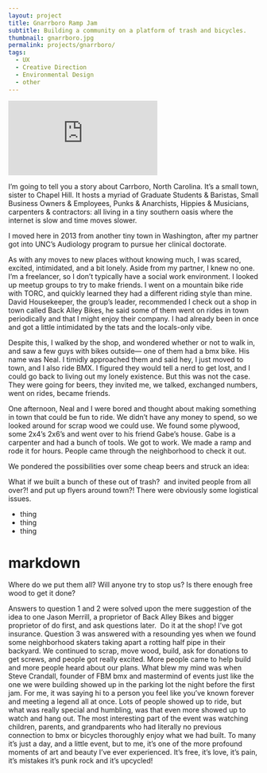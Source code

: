 ```yaml
---
layout: project
title: Gnarrboro Ramp Jam
subtitle: Building a community on a platform of trash and bicycles.
thumbnail: gnarrboro.jpg
permalink: projects/gnarrboro/
tags:
  - UX
  - Creative Direction
  - Environmental Design
  - other
---
```



<div class="embed ratio-16-9 max-width-l float-center">
  <iframe src="https://player.vimeo.com/video/130455113?color=ffffff&title=0&byline=0&portrait=0"  frameborder="0" webkitallowfullscreen mozallowfullscreen allowfullscreen></iframe>
</div>


I’m going to tell you a story about Carrboro, North Carolina. It’s a small town, sister to Chapel Hill. It hosts a myriad of Graduate Students & Baristas, Small Business Owners & Employees, Punks & Anarchists, Hippies & Musicians, carpenters & contractors: all living in a tiny southern oasis where the internet is slow and time moves slower.

I moved here in 2013 from another tiny town in Washington, after my partner got into UNC’s Audiology program to pursue her clinical doctorate. 

As with any moves to new places without knowing much, I was scared, excited, intimidated, and a bit lonely. Aside from my partner, I knew no one. I’m a freelancer, so I don’t typically have a social work environment. I looked up meetup groups to try to make friends. I went on a mountain bike ride with TORC, and quickly learned they had a different riding style than mine. David Housekeeper, the group’s leader, recommended I check out a shop in town called Back Alley Bikes, he said some of them went on rides in town periodically and that I might enjoy their company. I had already been in once and got a little intimidated by the tats and the locals-only vibe.


Despite this, I walked by the shop, and wondered whether or not to walk in, and saw a few guys with bikes outside— one of them had a bmx bike. His name was Neal. I timidly approached them and said hey, I just moved to town, and I also ride BMX. I figured they would tell a nerd to get lost, and I could go back to living out my lonely existence. But this was not the case. They were going for beers, they invited me, we talked, exchanged numbers, went on rides, became friends. 

One afternoon, Neal and I were bored and thought about making something in town that could be fun to ride. We didn’t have any money to spend, so we looked around for scrap wood we could use. We found some plywood, some 2x4’s 2x6’s and went over to his friend Gabe’s house. Gabe is a carpenter and had a bunch of tools. We got to work. We made a ramp and rode it for hours. People came through the neighborhood to check it out.

We pondered the possibilities over some cheap beers and struck an idea:

What if we built a bunch of these out of trash? 
and invited people from all over?!
and put up flyers around town?!
There were obviously some logistical issues.

<ul class="blue">
  <li> thing </li>
  <li> thing </li>
  <li> thing </li>
</ul>

# markdown

Where do we put them all?
Will anyone try to stop us?
Is there enough free wood to get it done?

Answers to question 1 and 2 were solved upon the mere suggestion of the idea to one Jason Merrill, a proprietor of Back Alley Bikes and bigger proprietor of do first, and ask questions later. 
Do it at the shop! I’ve got insurance.
Question 3 was answered with a resounding yes when we found some neighborhood skaters taking apart a rotting half pipe in their backyard.
We continued to scrap, move wood, build, ask for donations to get screws, and people got really excited. More people came to help build and more people heard about our plans.
What blew my mind was when Steve Crandall, founder of FBM bmx and mastermind of events just like the one we were building showed up in the parking lot the night before the first jam. For me, it was saying hi to a person you feel like you’ve known forever and meeting a legend all at once.
Lots of people showed up to ride, but what was really special and humbling, was that even more showed up to watch and hang out. The most interesting part of the event was watching children, parents, and grandparents who had literally no previous connection to bmx or bicycles thoroughly enjoy what we had built. To many it’s just a day, and a little event, but to me, it’s one of the more profound moments of art and beauty I’ve ever experienced. It’s free, it’s love, it’s pain, it’s mistakes it’s punk rock and it’s upcycled!
